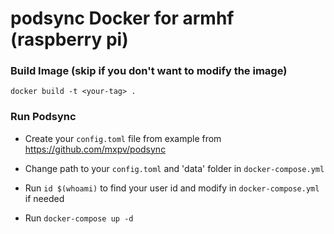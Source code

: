 # podsync Docker for armhf (raspberry pi)

### Build Image (skip if you don't want to modify the image)

`docker build -t <your-tag> .`

### Run Podsync

- Create your `config.toml` file from example from https://github.com/mxpv/podsync

- Change path to your `config.toml` and 'data' folder in `docker-compose.yml`

- Run `id $(whoami)` to find your user id and modify in `docker-compose.yml` if needed

- Run `docker-compose up -d`
